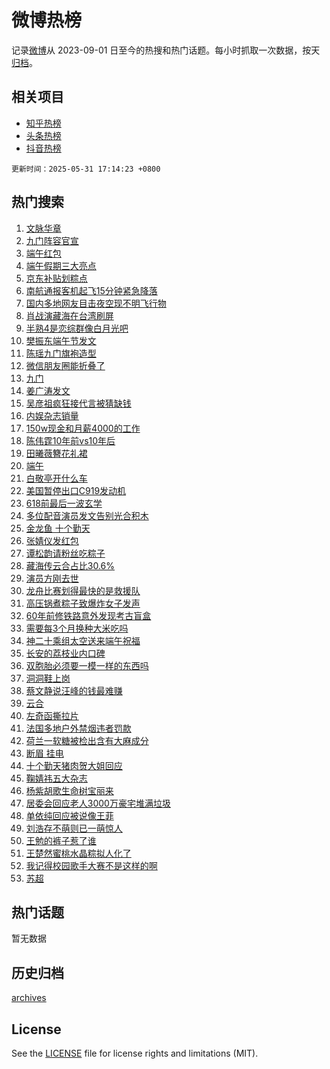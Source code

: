 # 微博热榜

记录[微博](https://www.weibo.com)从 2023-09-01 日至今的热搜和热门话题。每小时抓取一次数据，按天[归档](archives)。

## 相关项目

- [知乎热榜](https://github.com/hotarchive/zhihu)
- [头条热榜](https://github.com/hotarchive/toutiao)
- [抖音热榜](https://github.com/hotarchive/douyin)


`更新时间：2025-05-31 17:14:23 +0800`

## 热门搜索

1. [文脉华章](https://m.weibo.cn/search?containerid=100103type%3D1%26t%3D10%26q%3D%23%E6%96%87%E8%84%89%E5%8D%8E%E7%AB%A0%23&stream_entry_id=51&isnewpage=1&extparam=seat%3D1%26c_type%3D51%26q%3D%2523%25E6%2596%2587%25E8%2584%2589%25E5%258D%258E%25E7%25AB%25A0%2523%26cate%3D10103%26filter_type%3Drealtimehot%26dgr%3D0%26pos%3D0%26stream_entry_id%3D51%26display_time%3D1748682862%26pre_seqid%3D1748682862082035585572)
1. [九门阵容官宣](https://m.weibo.cn/search?containerid=100103type%3D1%26t%3D10%26q%3D%23%E4%B9%9D%E9%97%A8%E9%98%B5%E5%AE%B9%E5%AE%98%E5%AE%A3%23&stream_entry_id=31&isnewpage=1&extparam=seat%3D1%26dgr%3D0%26realpos%3D1%26band_rank%3D1%26c_type%3D31%26stream_entry_id%3D31%26lcate%3D5001%26cate%3D5001%26pos%3D0%26q%3D%2523%25E4%25B9%259D%25E9%2597%25A8%25E9%2598%25B5%25E5%25AE%25B9%25E5%25AE%2598%25E5%25AE%25A3%2523%26filter_type%3Drealtimehot%26flag%3D16%26display_time%3D1748682862%26pre_seqid%3D1748682862082035585572)
1. [端午红包](https://m.weibo.cn/search?containerid=100103type%3D1%26t%3D10%26q%3D%E7%AB%AF%E5%8D%88%E7%BA%A2%E5%8C%85&stream_entry_id=31&isnewpage=1&extparam=seat%3D1%26dgr%3D0%26realpos%3D2%26band_rank%3D2%26c_type%3D31%26stream_entry_id%3D31%26lcate%3D5001%26cate%3D5001%26pos%3D1%26q%3D%25E7%25AB%25AF%25E5%258D%2588%25E7%25BA%25A2%25E5%258C%2585%26filter_type%3Drealtimehot%26flag%3D16%26display_time%3D1748682862%26pre_seqid%3D1748682862082035585572)
1. [端午假期三大亮点](https://m.weibo.cn/search?containerid=100103type%3D1%26t%3D10%26q%3D%23%E7%AB%AF%E5%8D%88%E5%81%87%E6%9C%9F%E4%B8%89%E5%A4%A7%E4%BA%AE%E7%82%B9%23&stream_entry_id=31&isnewpage=1&extparam=seat%3D1%26dgr%3D0%26realpos%3D3%26band_rank%3D3%26c_type%3D31%26stream_entry_id%3D31%26lcate%3D5001%26cate%3D5001%26pos%3D2%26q%3D%2523%25E7%25AB%25AF%25E5%258D%2588%25E5%2581%2587%25E6%259C%259F%25E4%25B8%2589%25E5%25A4%25A7%25E4%25BA%25AE%25E7%2582%25B9%2523%26filter_type%3Drealtimehot%26flag%3D1%26display_time%3D1748682862%26pre_seqid%3D1748682862082035585572)
1. [京东补贴划粽点](https://m.weibo.cn/search?containerid=100103type%3D1%26t%3D10%26q%3D%23%E4%BA%AC%E4%B8%9C%E8%A1%A5%E8%B4%B4%E5%88%92%E7%B2%BD%E7%82%B9%23&stream_entry_id=31&isnewpage=1&extparam=seat%3D1%26dgr%3D0%26adid%3D288505%26filter_type%3Drealtimehot%26band_rank%3D4%26c_type%3D31%26topic_ad%3D1%26lcate%3D5001%26cate%3D5001%26q%3D%2523%25E4%25BA%25AC%25E4%25B8%259C%25E8%25A1%25A5%25E8%25B4%25B4%25E5%2588%2592%25E7%25B2%25BD%25E7%2582%25B9%2523%26is_ad_pos%3D1%26pos%3D3%26stream_entry_id%3D31%26display_time%3D1748682862%26pre_seqid%3D1748682862082035585572)
1. [南航通报客机起飞15分钟紧急降落](https://m.weibo.cn/search?containerid=100103type%3D1%26t%3D10%26q%3D%23%E5%8D%97%E8%88%AA%E9%80%9A%E6%8A%A5%E5%AE%A2%E6%9C%BA%E8%B5%B7%E9%A3%9E15%E5%88%86%E9%92%9F%E7%B4%A7%E6%80%A5%E9%99%8D%E8%90%BD%23&stream_entry_id=31&isnewpage=1&extparam=seat%3D1%26dgr%3D0%26realpos%3D4%26band_rank%3D4%26c_type%3D31%26stream_entry_id%3D31%26lcate%3D5001%26cate%3D5001%26pos%3D4%26q%3D%2523%25E5%258D%2597%25E8%2588%25AA%25E9%2580%259A%25E6%258A%25A5%25E5%25AE%25A2%25E6%259C%25BA%25E8%25B5%25B7%25E9%25A3%259E15%25E5%2588%2586%25E9%2592%259F%25E7%25B4%25A7%25E6%2580%25A5%25E9%2599%258D%25E8%2590%25BD%2523%26filter_type%3Drealtimehot%26flag%3D0%26display_time%3D1748682862%26pre_seqid%3D1748682862082035585572)
1. [国内多地网友目击夜空现不明飞行物](https://m.weibo.cn/search?containerid=100103type%3D1%26t%3D10%26q%3D%23%E5%9B%BD%E5%86%85%E5%A4%9A%E5%9C%B0%E7%BD%91%E5%8F%8B%E7%9B%AE%E5%87%BB%E5%A4%9C%E7%A9%BA%E7%8E%B0%E4%B8%8D%E6%98%8E%E9%A3%9E%E8%A1%8C%E7%89%A9%23&stream_entry_id=31&isnewpage=1&extparam=seat%3D1%26dgr%3D0%26realpos%3D5%26band_rank%3D5%26c_type%3D31%26stream_entry_id%3D31%26lcate%3D5001%26cate%3D5001%26pos%3D5%26q%3D%2523%25E5%259B%25BD%25E5%2586%2585%25E5%25A4%259A%25E5%259C%25B0%25E7%25BD%2591%25E5%258F%258B%25E7%259B%25AE%25E5%2587%25BB%25E5%25A4%259C%25E7%25A9%25BA%25E7%258E%25B0%25E4%25B8%258D%25E6%2598%258E%25E9%25A3%259E%25E8%25A1%258C%25E7%2589%25A9%2523%26filter_type%3Drealtimehot%26flag%3D1%26display_time%3D1748682862%26pre_seqid%3D1748682862082035585572)
1. [肖战演藏海在台湾刷屏](https://m.weibo.cn/search?containerid=100103type%3D1%26t%3D10%26q%3D%23%E8%82%96%E6%88%98%E6%BC%94%E8%97%8F%E6%B5%B7%E5%9C%A8%E5%8F%B0%E6%B9%BE%E5%88%B7%E5%B1%8F%23&stream_entry_id=31&isnewpage=1&extparam=seat%3D1%26dgr%3D0%26realpos%3D6%26band_rank%3D6%26c_type%3D31%26stream_entry_id%3D31%26lcate%3D5001%26cate%3D5001%26pos%3D6%26q%3D%2523%25E8%2582%2596%25E6%2588%2598%25E6%25BC%2594%25E8%2597%258F%25E6%25B5%25B7%25E5%259C%25A8%25E5%258F%25B0%25E6%25B9%25BE%25E5%2588%25B7%25E5%25B1%258F%2523%26filter_type%3Drealtimehot%26flag%3D1%26display_time%3D1748682862%26pre_seqid%3D1748682862082035585572)
1. [半熟4是恋综群像白月光吧](https://m.weibo.cn/search?containerid=100103type%3D1%26t%3D10%26q%3D%23%E5%8D%8A%E7%86%9F4%E6%98%AF%E6%81%8B%E7%BB%BC%E7%BE%A4%E5%83%8F%E7%99%BD%E6%9C%88%E5%85%89%E5%90%A7%23&stream_entry_id=31&isnewpage=1&extparam=seat%3D1%26dgr%3D0%26adid%3D288298%26filter_type%3Drealtimehot%26band_rank%3D7%26c_type%3D31%26lcate%3D5001%26cate%3D5001%26q%3D%2523%25E5%258D%258A%25E7%2586%259F4%25E6%2598%25AF%25E6%2581%258B%25E7%25BB%25BC%25E7%25BE%25A4%25E5%2583%258F%25E7%2599%25BD%25E6%259C%2588%25E5%2585%2589%25E5%2590%25A7%2523%26is_ad_pos%3D1%26pos%3D7%26stream_entry_id%3D31%26display_time%3D1748682862%26pre_seqid%3D1748682862082035585572)
1. [樊振东端午节发文](https://m.weibo.cn/search?containerid=100103type%3D1%26t%3D10%26q%3D%23%E6%A8%8A%E6%8C%AF%E4%B8%9C%E7%AB%AF%E5%8D%88%E8%8A%82%E5%8F%91%E6%96%87%23&stream_entry_id=31&isnewpage=1&extparam=seat%3D1%26dgr%3D0%26realpos%3D7%26band_rank%3D7%26c_type%3D31%26stream_entry_id%3D31%26lcate%3D5001%26cate%3D5001%26pos%3D8%26q%3D%2523%25E6%25A8%258A%25E6%258C%25AF%25E4%25B8%259C%25E7%25AB%25AF%25E5%258D%2588%25E8%258A%2582%25E5%258F%2591%25E6%2596%2587%2523%26filter_type%3Drealtimehot%26flag%3D0%26display_time%3D1748682862%26pre_seqid%3D1748682862082035585572)
1. [陈瑶九门旗袍造型](https://m.weibo.cn/search?containerid=100103type%3D1%26t%3D10%26q%3D%E9%99%88%E7%91%B6%E4%B9%9D%E9%97%A8%E6%97%97%E8%A2%8D%E9%80%A0%E5%9E%8B&stream_entry_id=31&isnewpage=1&extparam=seat%3D1%26dgr%3D0%26realpos%3D8%26band_rank%3D8%26c_type%3D31%26stream_entry_id%3D31%26lcate%3D5001%26cate%3D5001%26pos%3D9%26q%3D%25E9%2599%2588%25E7%2591%25B6%25E4%25B9%259D%25E9%2597%25A8%25E6%2597%2597%25E8%25A2%258D%25E9%2580%25A0%25E5%259E%258B%26filter_type%3Drealtimehot%26flag%3D1%26display_time%3D1748682862%26pre_seqid%3D1748682862082035585572)
1. [微信朋友圈能折叠了](https://m.weibo.cn/search?containerid=100103type%3D1%26t%3D10%26q%3D%23%E5%BE%AE%E4%BF%A1%E6%9C%8B%E5%8F%8B%E5%9C%88%E8%83%BD%E6%8A%98%E5%8F%A0%E4%BA%86%23&stream_entry_id=31&isnewpage=1&extparam=seat%3D1%26dgr%3D0%26realpos%3D9%26band_rank%3D9%26c_type%3D31%26stream_entry_id%3D31%26lcate%3D5001%26cate%3D5001%26pos%3D10%26q%3D%2523%25E5%25BE%25AE%25E4%25BF%25A1%25E6%259C%258B%25E5%258F%258B%25E5%259C%2588%25E8%2583%25BD%25E6%258A%2598%25E5%258F%25A0%25E4%25BA%2586%2523%26filter_type%3Drealtimehot%26flag%3D2%26display_time%3D1748682862%26pre_seqid%3D1748682862082035585572)
1. [九门](https://m.weibo.cn/search?containerid=100103type%3D1%26t%3D10%26q%3D%E4%B9%9D%E9%97%A8&stream_entry_id=31&isnewpage=1&extparam=seat%3D1%26dgr%3D0%26realpos%3D10%26band_rank%3D10%26c_type%3D31%26stream_entry_id%3D31%26lcate%3D5001%26cate%3D5001%26pos%3D11%26q%3D%25E4%25B9%259D%25E9%2597%25A8%26filter_type%3Drealtimehot%26flag%3D1%26display_time%3D1748682862%26pre_seqid%3D1748682862082035585572)
1. [姜广涛发文](https://m.weibo.cn/search?containerid=100103type%3D1%26t%3D10%26q%3D%E5%A7%9C%E5%B9%BF%E6%B6%9B%E5%8F%91%E6%96%87&stream_entry_id=31&isnewpage=1&extparam=seat%3D1%26dgr%3D0%26realpos%3D11%26band_rank%3D11%26c_type%3D31%26stream_entry_id%3D31%26lcate%3D5001%26cate%3D5001%26pos%3D12%26q%3D%25E5%25A7%259C%25E5%25B9%25BF%25E6%25B6%259B%25E5%258F%2591%25E6%2596%2587%26filter_type%3Drealtimehot%26flag%3D2%26display_time%3D1748682862%26pre_seqid%3D1748682862082035585572)
1. [吴彦祖疯狂接代言被猜缺钱](https://m.weibo.cn/search?containerid=100103type%3D1%26t%3D10%26q%3D%23%E5%90%B4%E5%BD%A6%E7%A5%96%E7%96%AF%E7%8B%82%E6%8E%A5%E4%BB%A3%E8%A8%80%E8%A2%AB%E7%8C%9C%E7%BC%BA%E9%92%B1%23&stream_entry_id=31&isnewpage=1&extparam=seat%3D1%26dgr%3D0%26realpos%3D12%26band_rank%3D12%26c_type%3D31%26stream_entry_id%3D31%26lcate%3D5001%26cate%3D5001%26pos%3D13%26q%3D%2523%25E5%2590%25B4%25E5%25BD%25A6%25E7%25A5%2596%25E7%2596%25AF%25E7%258B%2582%25E6%258E%25A5%25E4%25BB%25A3%25E8%25A8%2580%25E8%25A2%25AB%25E7%258C%259C%25E7%25BC%25BA%25E9%2592%25B1%2523%26filter_type%3Drealtimehot%26flag%3D2%26display_time%3D1748682862%26pre_seqid%3D1748682862082035585572)
1. [内娱杂志销量](https://m.weibo.cn/search?containerid=100103type%3D1%26t%3D10%26q%3D%E5%86%85%E5%A8%B1%E6%9D%82%E5%BF%97%E9%94%80%E9%87%8F&stream_entry_id=31&isnewpage=1&extparam=seat%3D1%26dgr%3D0%26realpos%3D13%26band_rank%3D13%26c_type%3D31%26stream_entry_id%3D31%26lcate%3D5001%26cate%3D5001%26pos%3D14%26q%3D%25E5%2586%2585%25E5%25A8%25B1%25E6%259D%2582%25E5%25BF%2597%25E9%2594%2580%25E9%2587%258F%26filter_type%3Drealtimehot%26flag%3D1%26display_time%3D1748682862%26pre_seqid%3D1748682862082035585572)
1. [150w现金和月薪4000的工作](https://m.weibo.cn/search?containerid=100103type%3D1%26t%3D10%26q%3D%23150w%E7%8E%B0%E9%87%91%E5%92%8C%E6%9C%88%E8%96%AA4000%E7%9A%84%E5%B7%A5%E4%BD%9C%23&stream_entry_id=31&isnewpage=1&extparam=seat%3D1%26dgr%3D0%26realpos%3D14%26band_rank%3D14%26c_type%3D31%26stream_entry_id%3D31%26lcate%3D5001%26cate%3D5001%26pos%3D15%26q%3D%2523150w%25E7%258E%25B0%25E9%2587%2591%25E5%2592%258C%25E6%259C%2588%25E8%2596%25AA4000%25E7%259A%2584%25E5%25B7%25A5%25E4%25BD%259C%2523%26filter_type%3Drealtimehot%26flag%3D0%26display_time%3D1748682862%26pre_seqid%3D1748682862082035585572)
1. [陈伟霆10年前vs10年后](https://m.weibo.cn/search?containerid=100103type%3D1%26t%3D10%26q%3D%E9%99%88%E4%BC%9F%E9%9C%8610%E5%B9%B4%E5%89%8Dvs10%E5%B9%B4%E5%90%8E&stream_entry_id=31&isnewpage=1&extparam=seat%3D1%26dgr%3D0%26realpos%3D15%26band_rank%3D15%26c_type%3D31%26stream_entry_id%3D31%26lcate%3D5001%26cate%3D5001%26pos%3D16%26q%3D%25E9%2599%2588%25E4%25BC%259F%25E9%259C%258610%25E5%25B9%25B4%25E5%2589%258Dvs10%25E5%25B9%25B4%25E5%2590%258E%26filter_type%3Drealtimehot%26flag%3D1%26display_time%3D1748682862%26pre_seqid%3D1748682862082035585572)
1. [田曦薇簪花礼裙](https://m.weibo.cn/search?containerid=100103type%3D1%26t%3D10%26q%3D%23%E7%94%B0%E6%9B%A6%E8%96%87%E7%B0%AA%E8%8A%B1%E7%A4%BC%E8%A3%99%23&stream_entry_id=31&isnewpage=1&extparam=seat%3D1%26dgr%3D0%26realpos%3D16%26band_rank%3D16%26c_type%3D31%26stream_entry_id%3D31%26lcate%3D5001%26cate%3D5001%26pos%3D17%26q%3D%2523%25E7%2594%25B0%25E6%259B%25A6%25E8%2596%2587%25E7%25B0%25AA%25E8%258A%25B1%25E7%25A4%25BC%25E8%25A3%2599%2523%26filter_type%3Drealtimehot%26flag%3D0%26display_time%3D1748682862%26pre_seqid%3D1748682862082035585572)
1. [端午](https://m.weibo.cn/search?containerid=100103type%3D1%26t%3D10%26q%3D%E7%AB%AF%E5%8D%88&stream_entry_id=31&isnewpage=1&extparam=seat%3D1%26dgr%3D0%26realpos%3D17%26band_rank%3D17%26c_type%3D31%26stream_entry_id%3D31%26lcate%3D5001%26cate%3D5001%26pos%3D18%26q%3D%25E7%25AB%25AF%25E5%258D%2588%26filter_type%3Drealtimehot%26flag%3D0%26display_time%3D1748682862%26pre_seqid%3D1748682862082035585572)
1. [白敬亭开什么车](https://m.weibo.cn/search?containerid=100103type%3D1%26t%3D10%26q%3D%23%E7%99%BD%E6%95%AC%E4%BA%AD%E5%BC%80%E4%BB%80%E4%B9%88%E8%BD%A6%23&stream_entry_id=31&isnewpage=1&extparam=seat%3D1%26dgr%3D0%26realpos%3D18%26band_rank%3D18%26c_type%3D31%26stream_entry_id%3D31%26lcate%3D5001%26cate%3D5001%26pos%3D19%26q%3D%2523%25E7%2599%25BD%25E6%2595%25AC%25E4%25BA%25AD%25E5%25BC%2580%25E4%25BB%2580%25E4%25B9%2588%25E8%25BD%25A6%2523%26filter_type%3Drealtimehot%26flag%3D1%26display_time%3D1748682862%26pre_seqid%3D1748682862082035585572)
1. [美国暂停出口C919发动机](https://m.weibo.cn/search?containerid=100103type%3D1%26t%3D10%26q%3D%23%E7%BE%8E%E5%9B%BD%E6%9A%82%E5%81%9C%E5%87%BA%E5%8F%A3C919%E5%8F%91%E5%8A%A8%E6%9C%BA%23&stream_entry_id=31&isnewpage=1&extparam=seat%3D1%26dgr%3D0%26realpos%3D19%26band_rank%3D19%26c_type%3D31%26stream_entry_id%3D31%26lcate%3D5001%26cate%3D5001%26pos%3D20%26q%3D%2523%25E7%25BE%258E%25E5%259B%25BD%25E6%259A%2582%25E5%2581%259C%25E5%2587%25BA%25E5%258F%25A3C919%25E5%258F%2591%25E5%258A%25A8%25E6%259C%25BA%2523%26filter_type%3Drealtimehot%26flag%3D0%26display_time%3D1748682862%26pre_seqid%3D1748682862082035585572)
1. [618前最后一波玄学](https://m.weibo.cn/search?containerid=100103type%3D1%26t%3D10%26q%3D%23618%E5%89%8D%E6%9C%80%E5%90%8E%E4%B8%80%E6%B3%A2%E7%8E%84%E5%AD%A6%23&stream_entry_id=31&isnewpage=1&extparam=seat%3D1%26dgr%3D0%26realpos%3D20%26band_rank%3D20%26c_type%3D31%26stream_entry_id%3D31%26lcate%3D5001%26cate%3D5001%26pos%3D21%26q%3D%2523618%25E5%2589%258D%25E6%259C%2580%25E5%2590%258E%25E4%25B8%2580%25E6%25B3%25A2%25E7%258E%2584%25E5%25AD%25A6%2523%26filter_type%3Drealtimehot%26flag%3D1%26display_time%3D1748682862%26pre_seqid%3D1748682862082035585572)
1. [多位配音演员发文告别光合积木](https://m.weibo.cn/search?containerid=100103type%3D1%26t%3D10%26q%3D%23%E5%A4%9A%E4%BD%8D%E9%85%8D%E9%9F%B3%E6%BC%94%E5%91%98%E5%8F%91%E6%96%87%E5%91%8A%E5%88%AB%E5%85%89%E5%90%88%E7%A7%AF%E6%9C%A8%23&stream_entry_id=31&isnewpage=1&extparam=seat%3D1%26dgr%3D0%26realpos%3D21%26band_rank%3D21%26c_type%3D31%26stream_entry_id%3D31%26lcate%3D5001%26cate%3D5001%26pos%3D22%26q%3D%2523%25E5%25A4%259A%25E4%25BD%258D%25E9%2585%258D%25E9%259F%25B3%25E6%25BC%2594%25E5%2591%2598%25E5%258F%2591%25E6%2596%2587%25E5%2591%258A%25E5%2588%25AB%25E5%2585%2589%25E5%2590%2588%25E7%25A7%25AF%25E6%259C%25A8%2523%26filter_type%3Drealtimehot%26flag%3D1%26display_time%3D1748682862%26pre_seqid%3D1748682862082035585572)
1. [金龙鱼 十个勤天](https://m.weibo.cn/search?containerid=100103type%3D1%26t%3D10%26q%3D%E9%87%91%E9%BE%99%E9%B1%BC+%E5%8D%81%E4%B8%AA%E5%8B%A4%E5%A4%A9&stream_entry_id=31&isnewpage=1&extparam=seat%3D1%26dgr%3D0%26realpos%3D22%26band_rank%3D22%26c_type%3D31%26stream_entry_id%3D31%26lcate%3D5001%26cate%3D5001%26pos%3D23%26q%3D%25E9%2587%2591%25E9%25BE%2599%25E9%25B1%25BC%2520%25E5%258D%2581%25E4%25B8%25AA%25E5%258B%25A4%25E5%25A4%25A9%26filter_type%3Drealtimehot%26flag%3D1%26display_time%3D1748682862%26pre_seqid%3D1748682862082035585572)
1. [张婧仪发红包](https://m.weibo.cn/search?containerid=100103type%3D1%26t%3D10%26q%3D%23%E5%BC%A0%E5%A9%A7%E4%BB%AA%E5%8F%91%E7%BA%A2%E5%8C%85%23&stream_entry_id=31&isnewpage=1&extparam=seat%3D1%26dgr%3D0%26realpos%3D23%26band_rank%3D23%26c_type%3D31%26stream_entry_id%3D31%26lcate%3D5001%26cate%3D5001%26pos%3D24%26q%3D%2523%25E5%25BC%25A0%25E5%25A9%25A7%25E4%25BB%25AA%25E5%258F%2591%25E7%25BA%25A2%25E5%258C%2585%2523%26filter_type%3Drealtimehot%26flag%3D1%26display_time%3D1748682862%26pre_seqid%3D1748682862082035585572)
1. [谭松韵请粉丝吃粽子](https://m.weibo.cn/search?containerid=100103type%3D1%26t%3D10%26q%3D%E8%B0%AD%E6%9D%BE%E9%9F%B5%E8%AF%B7%E7%B2%89%E4%B8%9D%E5%90%83%E7%B2%BD%E5%AD%90&stream_entry_id=31&isnewpage=1&extparam=seat%3D1%26dgr%3D0%26realpos%3D24%26band_rank%3D24%26c_type%3D31%26stream_entry_id%3D31%26lcate%3D5001%26cate%3D5001%26pos%3D25%26q%3D%25E8%25B0%25AD%25E6%259D%25BE%25E9%259F%25B5%25E8%25AF%25B7%25E7%25B2%2589%25E4%25B8%259D%25E5%2590%2583%25E7%25B2%25BD%25E5%25AD%2590%26filter_type%3Drealtimehot%26flag%3D1%26display_time%3D1748682862%26pre_seqid%3D1748682862082035585572)
1. [藏海传云合占比30.6%](https://m.weibo.cn/search?containerid=100103type%3D1%26t%3D10%26q%3D%23%E8%97%8F%E6%B5%B7%E4%BC%A0%E4%BA%91%E5%90%88%E5%8D%A0%E6%AF%9430.6%25%23&stream_entry_id=31&isnewpage=1&extparam=seat%3D1%26dgr%3D0%26realpos%3D25%26band_rank%3D25%26c_type%3D31%26stream_entry_id%3D31%26lcate%3D5001%26cate%3D5001%26pos%3D26%26q%3D%2523%25E8%2597%258F%25E6%25B5%25B7%25E4%25BC%25A0%25E4%25BA%2591%25E5%2590%2588%25E5%258D%25A0%25E6%25AF%259430.6%2525%2523%26filter_type%3Drealtimehot%26flag%3D1%26display_time%3D1748682862%26pre_seqid%3D1748682862082035585572)
1. [演员方刚去世](https://m.weibo.cn/search?containerid=100103type%3D1%26t%3D10%26q%3D%23%E6%BC%94%E5%91%98%E6%96%B9%E5%88%9A%E5%8E%BB%E4%B8%96%23&stream_entry_id=31&isnewpage=1&extparam=seat%3D1%26dgr%3D0%26realpos%3D26%26band_rank%3D26%26c_type%3D31%26stream_entry_id%3D31%26lcate%3D5001%26cate%3D5001%26pos%3D27%26q%3D%2523%25E6%25BC%2594%25E5%2591%2598%25E6%2596%25B9%25E5%2588%259A%25E5%258E%25BB%25E4%25B8%2596%2523%26filter_type%3Drealtimehot%26flag%3D0%26display_time%3D1748682862%26pre_seqid%3D1748682862082035585572)
1. [龙舟比赛划得最快的是救援队](https://m.weibo.cn/search?containerid=100103type%3D1%26t%3D10%26q%3D%23%E9%BE%99%E8%88%9F%E6%AF%94%E8%B5%9B%E5%88%92%E5%BE%97%E6%9C%80%E5%BF%AB%E7%9A%84%E6%98%AF%E6%95%91%E6%8F%B4%E9%98%9F%23&stream_entry_id=31&isnewpage=1&extparam=seat%3D1%26dgr%3D0%26realpos%3D27%26band_rank%3D27%26c_type%3D31%26stream_entry_id%3D31%26lcate%3D5001%26cate%3D5001%26pos%3D28%26q%3D%2523%25E9%25BE%2599%25E8%2588%259F%25E6%25AF%2594%25E8%25B5%259B%25E5%2588%2592%25E5%25BE%2597%25E6%259C%2580%25E5%25BF%25AB%25E7%259A%2584%25E6%2598%25AF%25E6%2595%2591%25E6%258F%25B4%25E9%2598%259F%2523%26filter_type%3Drealtimehot%26flag%3D1%26display_time%3D1748682862%26pre_seqid%3D1748682862082035585572)
1. [高压锅煮粽子致爆炸女子发声](https://m.weibo.cn/search?containerid=100103type%3D1%26t%3D10%26q%3D%23%E9%AB%98%E5%8E%8B%E9%94%85%E7%85%AE%E7%B2%BD%E5%AD%90%E8%87%B4%E7%88%86%E7%82%B8%E5%A5%B3%E5%AD%90%E5%8F%91%E5%A3%B0%23&stream_entry_id=31&isnewpage=1&extparam=seat%3D1%26dgr%3D0%26realpos%3D28%26band_rank%3D28%26c_type%3D31%26stream_entry_id%3D31%26lcate%3D5001%26cate%3D5001%26pos%3D29%26q%3D%2523%25E9%25AB%2598%25E5%258E%258B%25E9%2594%2585%25E7%2585%25AE%25E7%25B2%25BD%25E5%25AD%2590%25E8%2587%25B4%25E7%2588%2586%25E7%2582%25B8%25E5%25A5%25B3%25E5%25AD%2590%25E5%258F%2591%25E5%25A3%25B0%2523%26filter_type%3Drealtimehot%26flag%3D0%26display_time%3D1748682862%26pre_seqid%3D1748682862082035585572)
1. [60年前修铁路意外发现考古盲盒](https://m.weibo.cn/search?containerid=100103type%3D1%26t%3D10%26q%3D%2360%E5%B9%B4%E5%89%8D%E4%BF%AE%E9%93%81%E8%B7%AF%E6%84%8F%E5%A4%96%E5%8F%91%E7%8E%B0%E8%80%83%E5%8F%A4%E7%9B%B2%E7%9B%92%23&stream_entry_id=31&isnewpage=1&extparam=seat%3D1%26dgr%3D0%26realpos%3D29%26band_rank%3D29%26c_type%3D31%26stream_entry_id%3D31%26lcate%3D5001%26cate%3D5001%26pos%3D30%26q%3D%252360%25E5%25B9%25B4%25E5%2589%258D%25E4%25BF%25AE%25E9%2593%2581%25E8%25B7%25AF%25E6%2584%258F%25E5%25A4%2596%25E5%258F%2591%25E7%258E%25B0%25E8%2580%2583%25E5%258F%25A4%25E7%259B%25B2%25E7%259B%2592%2523%26filter_type%3Drealtimehot%26flag%3D1%26display_time%3D1748682862%26pre_seqid%3D1748682862082035585572)
1. [需要每3个月换种大米吃吗](https://m.weibo.cn/search?containerid=100103type%3D1%26t%3D10%26q%3D%E9%9C%80%E8%A6%81%E6%AF%8F3%E4%B8%AA%E6%9C%88%E6%8D%A2%E7%A7%8D%E5%A4%A7%E7%B1%B3%E5%90%83%E5%90%97&stream_entry_id=31&isnewpage=1&extparam=seat%3D1%26dgr%3D0%26is_ai_ask%3D1%26filter_type%3Drealtimehot%26band_rank%3D30%26c_type%3D31%26stream_entry_id%3D31%26lcate%3D5001%26cate%3D5001%26pos%3D31%26q%3D%25E9%259C%2580%25E8%25A6%2581%25E6%25AF%258F3%25E4%25B8%25AA%25E6%259C%2588%25E6%258D%25A2%25E7%25A7%258D%25E5%25A4%25A7%25E7%25B1%25B3%25E5%2590%2583%25E5%2590%2597%26realpos%3D30%26flag%3D1%26display_time%3D1748682862%26pre_seqid%3D1748682862082035585572)
1. [神二十乘组太空送来端午祝福](https://m.weibo.cn/search?containerid=100103type%3D1%26t%3D10%26q%3D%23%E7%A5%9E%E4%BA%8C%E5%8D%81%E4%B9%98%E7%BB%84%E5%A4%AA%E7%A9%BA%E9%80%81%E6%9D%A5%E7%AB%AF%E5%8D%88%E7%A5%9D%E7%A6%8F%23&stream_entry_id=31&isnewpage=1&extparam=seat%3D1%26dgr%3D0%26realpos%3D31%26band_rank%3D31%26c_type%3D31%26stream_entry_id%3D31%26lcate%3D5001%26cate%3D5001%26pos%3D32%26q%3D%2523%25E7%25A5%259E%25E4%25BA%258C%25E5%258D%2581%25E4%25B9%2598%25E7%25BB%2584%25E5%25A4%25AA%25E7%25A9%25BA%25E9%2580%2581%25E6%259D%25A5%25E7%25AB%25AF%25E5%258D%2588%25E7%25A5%259D%25E7%25A6%258F%2523%26filter_type%3Drealtimehot%26flag%3D0%26display_time%3D1748682862%26pre_seqid%3D1748682862082035585572)
1. [长安的荔枝业内口碑](https://m.weibo.cn/search?containerid=100103type%3D1%26t%3D10%26q%3D%E9%95%BF%E5%AE%89%E7%9A%84%E8%8D%94%E6%9E%9D%E4%B8%9A%E5%86%85%E5%8F%A3%E7%A2%91&stream_entry_id=31&isnewpage=1&extparam=seat%3D1%26dgr%3D0%26realpos%3D32%26band_rank%3D32%26c_type%3D31%26stream_entry_id%3D31%26lcate%3D5001%26cate%3D5001%26pos%3D33%26q%3D%25E9%2595%25BF%25E5%25AE%2589%25E7%259A%2584%25E8%258D%2594%25E6%259E%259D%25E4%25B8%259A%25E5%2586%2585%25E5%258F%25A3%25E7%25A2%2591%26filter_type%3Drealtimehot%26flag%3D1%26display_time%3D1748682862%26pre_seqid%3D1748682862082035585572)
1. [双胞胎必须要一模一样的东西吗](https://m.weibo.cn/search?containerid=100103type%3D1%26t%3D10%26q%3D%E5%8F%8C%E8%83%9E%E8%83%8E%E5%BF%85%E9%A1%BB%E8%A6%81%E4%B8%80%E6%A8%A1%E4%B8%80%E6%A0%B7%E7%9A%84%E4%B8%9C%E8%A5%BF%E5%90%97&stream_entry_id=31&isnewpage=1&extparam=seat%3D1%26dgr%3D0%26realpos%3D33%26band_rank%3D33%26c_type%3D31%26stream_entry_id%3D31%26lcate%3D5001%26cate%3D5001%26pos%3D34%26q%3D%25E5%258F%258C%25E8%2583%259E%25E8%2583%258E%25E5%25BF%2585%25E9%25A1%25BB%25E8%25A6%2581%25E4%25B8%2580%25E6%25A8%25A1%25E4%25B8%2580%25E6%25A0%25B7%25E7%259A%2584%25E4%25B8%259C%25E8%25A5%25BF%25E5%2590%2597%26filter_type%3Drealtimehot%26flag%3D0%26display_time%3D1748682862%26pre_seqid%3D1748682862082035585572)
1. [洞洞鞋上岗](https://m.weibo.cn/search?containerid=100103type%3D1%26t%3D10%26q%3D%E6%B4%9E%E6%B4%9E%E9%9E%8B%E4%B8%8A%E5%B2%97&stream_entry_id=31&isnewpage=1&extparam=seat%3D1%26dgr%3D0%26realpos%3D34%26band_rank%3D34%26c_type%3D31%26stream_entry_id%3D31%26lcate%3D5001%26cate%3D5001%26pos%3D35%26q%3D%25E6%25B4%259E%25E6%25B4%259E%25E9%259E%258B%25E4%25B8%258A%25E5%25B2%2597%26filter_type%3Drealtimehot%26flag%3D0%26display_time%3D1748682862%26pre_seqid%3D1748682862082035585572)
1. [蔡文静说汪峰的钱最难赚](https://m.weibo.cn/search?containerid=100103type%3D1%26t%3D10%26q%3D%E8%94%A1%E6%96%87%E9%9D%99%E8%AF%B4%E6%B1%AA%E5%B3%B0%E7%9A%84%E9%92%B1%E6%9C%80%E9%9A%BE%E8%B5%9A&stream_entry_id=31&isnewpage=1&extparam=seat%3D1%26dgr%3D0%26realpos%3D35%26band_rank%3D35%26c_type%3D31%26stream_entry_id%3D31%26lcate%3D5001%26cate%3D5001%26pos%3D36%26q%3D%25E8%2594%25A1%25E6%2596%2587%25E9%259D%2599%25E8%25AF%25B4%25E6%25B1%25AA%25E5%25B3%25B0%25E7%259A%2584%25E9%2592%25B1%25E6%259C%2580%25E9%259A%25BE%25E8%25B5%259A%26filter_type%3Drealtimehot%26flag%3D1%26display_time%3D1748682862%26pre_seqid%3D1748682862082035585572)
1. [云合](https://m.weibo.cn/search?containerid=100103type%3D1%26t%3D10%26q%3D%E4%BA%91%E5%90%88&stream_entry_id=31&isnewpage=1&extparam=seat%3D1%26dgr%3D0%26realpos%3D36%26band_rank%3D36%26c_type%3D31%26stream_entry_id%3D31%26lcate%3D5001%26cate%3D5001%26pos%3D37%26q%3D%25E4%25BA%2591%25E5%2590%2588%26filter_type%3Drealtimehot%26flag%3D1%26display_time%3D1748682862%26pre_seqid%3D1748682862082035585572)
1. [左奇函撕拉片](https://m.weibo.cn/search?containerid=100103type%3D1%26t%3D10%26q%3D%E5%B7%A6%E5%A5%87%E5%87%BD%E6%92%95%E6%8B%89%E7%89%87&stream_entry_id=31&isnewpage=1&extparam=seat%3D1%26dgr%3D0%26realpos%3D37%26band_rank%3D37%26c_type%3D31%26stream_entry_id%3D31%26lcate%3D5001%26cate%3D5001%26pos%3D38%26q%3D%25E5%25B7%25A6%25E5%25A5%2587%25E5%2587%25BD%25E6%2592%2595%25E6%258B%2589%25E7%2589%2587%26filter_type%3Drealtimehot%26flag%3D1%26display_time%3D1748682862%26pre_seqid%3D1748682862082035585572)
1. [法国多地户外禁烟违者罚款](https://m.weibo.cn/search?containerid=100103type%3D1%26t%3D10%26q%3D%23%E6%B3%95%E5%9B%BD%E5%A4%9A%E5%9C%B0%E6%88%B7%E5%A4%96%E7%A6%81%E7%83%9F%E8%BF%9D%E8%80%85%E7%BD%9A%E6%AC%BE%23&stream_entry_id=31&isnewpage=1&extparam=seat%3D1%26dgr%3D0%26realpos%3D38%26band_rank%3D38%26c_type%3D31%26stream_entry_id%3D31%26lcate%3D5001%26cate%3D5001%26pos%3D39%26q%3D%2523%25E6%25B3%2595%25E5%259B%25BD%25E5%25A4%259A%25E5%259C%25B0%25E6%2588%25B7%25E5%25A4%2596%25E7%25A6%2581%25E7%2583%259F%25E8%25BF%259D%25E8%2580%2585%25E7%25BD%259A%25E6%25AC%25BE%2523%26filter_type%3Drealtimehot%26flag%3D1%26display_time%3D1748682862%26pre_seqid%3D1748682862082035585572)
1. [荷兰一软糖被检出含有大麻成分](https://m.weibo.cn/search?containerid=100103type%3D1%26t%3D10%26q%3D%23%E8%8D%B7%E5%85%B0%E4%B8%80%E8%BD%AF%E7%B3%96%E8%A2%AB%E6%A3%80%E5%87%BA%E5%90%AB%E6%9C%89%E5%A4%A7%E9%BA%BB%E6%88%90%E5%88%86%23&stream_entry_id=31&isnewpage=1&extparam=seat%3D1%26dgr%3D0%26realpos%3D39%26band_rank%3D39%26c_type%3D31%26stream_entry_id%3D31%26lcate%3D5001%26cate%3D5001%26pos%3D40%26q%3D%2523%25E8%258D%25B7%25E5%2585%25B0%25E4%25B8%2580%25E8%25BD%25AF%25E7%25B3%2596%25E8%25A2%25AB%25E6%25A3%2580%25E5%2587%25BA%25E5%2590%25AB%25E6%259C%2589%25E5%25A4%25A7%25E9%25BA%25BB%25E6%2588%2590%25E5%2588%2586%2523%26filter_type%3Drealtimehot%26flag%3D1%26display_time%3D1748682862%26pre_seqid%3D1748682862082035585572)
1. [断眉 挂电](https://m.weibo.cn/search?containerid=100103type%3D1%26t%3D10%26q%3D%E6%96%AD%E7%9C%89+%E6%8C%82%E7%94%B5&stream_entry_id=31&isnewpage=1&extparam=seat%3D1%26dgr%3D0%26realpos%3D40%26band_rank%3D40%26c_type%3D31%26stream_entry_id%3D31%26lcate%3D5001%26cate%3D5001%26pos%3D41%26q%3D%25E6%2596%25AD%25E7%259C%2589%2520%25E6%258C%2582%25E7%2594%25B5%26filter_type%3Drealtimehot%26flag%3D0%26display_time%3D1748682862%26pre_seqid%3D1748682862082035585572)
1. [十个勤天猪肉贺大姐回应](https://m.weibo.cn/search?containerid=100103type%3D1%26t%3D10%26q%3D%23%E5%8D%81%E4%B8%AA%E5%8B%A4%E5%A4%A9%E7%8C%AA%E8%82%89%E8%B4%BA%E5%A4%A7%E5%A7%90%E5%9B%9E%E5%BA%94%23&stream_entry_id=31&isnewpage=1&extparam=seat%3D1%26dgr%3D0%26realpos%3D41%26band_rank%3D41%26c_type%3D31%26stream_entry_id%3D31%26lcate%3D5001%26cate%3D5001%26pos%3D42%26q%3D%2523%25E5%258D%2581%25E4%25B8%25AA%25E5%258B%25A4%25E5%25A4%25A9%25E7%258C%25AA%25E8%2582%2589%25E8%25B4%25BA%25E5%25A4%25A7%25E5%25A7%2590%25E5%259B%259E%25E5%25BA%2594%2523%26filter_type%3Drealtimehot%26flag%3D1%26display_time%3D1748682862%26pre_seqid%3D1748682862082035585572)
1. [鞠婧祎五大杂志](https://m.weibo.cn/search?containerid=100103type%3D1%26t%3D10%26q%3D%E9%9E%A0%E5%A9%A7%E7%A5%8E%E4%BA%94%E5%A4%A7%E6%9D%82%E5%BF%97&stream_entry_id=31&isnewpage=1&extparam=seat%3D1%26dgr%3D0%26realpos%3D42%26band_rank%3D42%26c_type%3D31%26stream_entry_id%3D31%26lcate%3D5001%26cate%3D5001%26pos%3D43%26q%3D%25E9%259E%25A0%25E5%25A9%25A7%25E7%25A5%258E%25E4%25BA%2594%25E5%25A4%25A7%25E6%259D%2582%25E5%25BF%2597%26filter_type%3Drealtimehot%26flag%3D0%26display_time%3D1748682862%26pre_seqid%3D1748682862082035585572)
1. [杨紫胡歌生命树宝丽来](https://m.weibo.cn/search?containerid=100103type%3D1%26t%3D10%26q%3D%23%E6%9D%A8%E7%B4%AB%E8%83%A1%E6%AD%8C%E7%94%9F%E5%91%BD%E6%A0%91%E5%AE%9D%E4%B8%BD%E6%9D%A5%23&stream_entry_id=31&isnewpage=1&extparam=seat%3D1%26dgr%3D0%26realpos%3D43%26band_rank%3D43%26c_type%3D31%26stream_entry_id%3D31%26lcate%3D5001%26cate%3D5001%26pos%3D44%26q%3D%2523%25E6%259D%25A8%25E7%25B4%25AB%25E8%2583%25A1%25E6%25AD%258C%25E7%2594%259F%25E5%2591%25BD%25E6%25A0%2591%25E5%25AE%259D%25E4%25B8%25BD%25E6%259D%25A5%2523%26filter_type%3Drealtimehot%26flag%3D0%26display_time%3D1748682862%26pre_seqid%3D1748682862082035585572)
1. [居委会回应老人3000万豪宅堆满垃圾](https://m.weibo.cn/search?containerid=100103type%3D1%26t%3D10%26q%3D%23%E5%B1%85%E5%A7%94%E4%BC%9A%E5%9B%9E%E5%BA%94%E8%80%81%E4%BA%BA3000%E4%B8%87%E8%B1%AA%E5%AE%85%E5%A0%86%E6%BB%A1%E5%9E%83%E5%9C%BE%23&stream_entry_id=31&isnewpage=1&extparam=seat%3D1%26dgr%3D0%26realpos%3D44%26band_rank%3D44%26c_type%3D31%26stream_entry_id%3D31%26lcate%3D5001%26cate%3D5001%26pos%3D45%26q%3D%2523%25E5%25B1%2585%25E5%25A7%2594%25E4%25BC%259A%25E5%259B%259E%25E5%25BA%2594%25E8%2580%2581%25E4%25BA%25BA3000%25E4%25B8%2587%25E8%25B1%25AA%25E5%25AE%2585%25E5%25A0%2586%25E6%25BB%25A1%25E5%259E%2583%25E5%259C%25BE%2523%26filter_type%3Drealtimehot%26flag%3D1%26display_time%3D1748682862%26pre_seqid%3D1748682862082035585572)
1. [单依纯回应被说像王菲](https://m.weibo.cn/search?containerid=100103type%3D1%26t%3D10%26q%3D%23%E5%8D%95%E4%BE%9D%E7%BA%AF%E5%9B%9E%E5%BA%94%E8%A2%AB%E8%AF%B4%E5%83%8F%E7%8E%8B%E8%8F%B2%23&stream_entry_id=31&isnewpage=1&extparam=seat%3D1%26dgr%3D0%26realpos%3D45%26band_rank%3D45%26c_type%3D31%26stream_entry_id%3D31%26lcate%3D5001%26cate%3D5001%26pos%3D46%26q%3D%2523%25E5%258D%2595%25E4%25BE%259D%25E7%25BA%25AF%25E5%259B%259E%25E5%25BA%2594%25E8%25A2%25AB%25E8%25AF%25B4%25E5%2583%258F%25E7%258E%258B%25E8%258F%25B2%2523%26filter_type%3Drealtimehot%26flag%3D0%26display_time%3D1748682862%26pre_seqid%3D1748682862082035585572)
1. [刘浩存不萌则已一萌惊人](https://m.weibo.cn/search?containerid=100103type%3D1%26t%3D10%26q%3D%E5%88%98%E6%B5%A9%E5%AD%98%E4%B8%8D%E8%90%8C%E5%88%99%E5%B7%B2%E4%B8%80%E8%90%8C%E6%83%8A%E4%BA%BA&stream_entry_id=31&isnewpage=1&extparam=seat%3D1%26dgr%3D0%26realpos%3D46%26band_rank%3D46%26c_type%3D31%26stream_entry_id%3D31%26lcate%3D5001%26cate%3D5001%26pos%3D47%26q%3D%25E5%2588%2598%25E6%25B5%25A9%25E5%25AD%2598%25E4%25B8%258D%25E8%2590%258C%25E5%2588%2599%25E5%25B7%25B2%25E4%25B8%2580%25E8%2590%258C%25E6%2583%258A%25E4%25BA%25BA%26filter_type%3Drealtimehot%26flag%3D1%26display_time%3D1748682862%26pre_seqid%3D1748682862082035585572)
1. [王勉的裤子惹了谁](https://m.weibo.cn/search?containerid=100103type%3D1%26t%3D10%26q%3D%E7%8E%8B%E5%8B%89%E7%9A%84%E8%A3%A4%E5%AD%90%E6%83%B9%E4%BA%86%E8%B0%81&stream_entry_id=31&isnewpage=1&extparam=seat%3D1%26dgr%3D0%26realpos%3D47%26band_rank%3D47%26c_type%3D31%26stream_entry_id%3D31%26lcate%3D5001%26cate%3D5001%26pos%3D48%26q%3D%25E7%258E%258B%25E5%258B%2589%25E7%259A%2584%25E8%25A3%25A4%25E5%25AD%2590%25E6%2583%25B9%25E4%25BA%2586%25E8%25B0%2581%26filter_type%3Drealtimehot%26flag%3D1%26display_time%3D1748682862%26pre_seqid%3D1748682862082035585572)
1. [王楚然蜜桃水晶粽拟人化了](https://m.weibo.cn/search?containerid=100103type%3D1%26t%3D10%26q%3D%E7%8E%8B%E6%A5%9A%E7%84%B6%E8%9C%9C%E6%A1%83%E6%B0%B4%E6%99%B6%E7%B2%BD%E6%8B%9F%E4%BA%BA%E5%8C%96%E4%BA%86&stream_entry_id=31&isnewpage=1&extparam=seat%3D1%26dgr%3D0%26realpos%3D48%26band_rank%3D48%26c_type%3D31%26stream_entry_id%3D31%26lcate%3D5001%26cate%3D5001%26pos%3D49%26q%3D%25E7%258E%258B%25E6%25A5%259A%25E7%2584%25B6%25E8%259C%259C%25E6%25A1%2583%25E6%25B0%25B4%25E6%2599%25B6%25E7%25B2%25BD%25E6%258B%259F%25E4%25BA%25BA%25E5%258C%2596%25E4%25BA%2586%26filter_type%3Drealtimehot%26flag%3D1%26display_time%3D1748682862%26pre_seqid%3D1748682862082035585572)
1. [我记得校园歌手大赛不是这样的啊](https://m.weibo.cn/search?containerid=100103type%3D1%26t%3D10%26q%3D%E6%88%91%E8%AE%B0%E5%BE%97%E6%A0%A1%E5%9B%AD%E6%AD%8C%E6%89%8B%E5%A4%A7%E8%B5%9B%E4%B8%8D%E6%98%AF%E8%BF%99%E6%A0%B7%E7%9A%84%E5%95%8A&stream_entry_id=31&isnewpage=1&extparam=seat%3D1%26dgr%3D0%26realpos%3D49%26band_rank%3D49%26c_type%3D31%26stream_entry_id%3D31%26lcate%3D5001%26cate%3D5001%26pos%3D50%26q%3D%25E6%2588%2591%25E8%25AE%25B0%25E5%25BE%2597%25E6%25A0%25A1%25E5%259B%25AD%25E6%25AD%258C%25E6%2589%258B%25E5%25A4%25A7%25E8%25B5%259B%25E4%25B8%258D%25E6%2598%25AF%25E8%25BF%2599%25E6%25A0%25B7%25E7%259A%2584%25E5%2595%258A%26filter_type%3Drealtimehot%26flag%3D1%26display_time%3D1748682862%26pre_seqid%3D1748682862082035585572)
1. [苏超](https://m.weibo.cn/search?containerid=100103type%3D1%26t%3D10%26q%3D%E8%8B%8F%E8%B6%85&stream_entry_id=31&isnewpage=1&extparam=seat%3D1%26dgr%3D0%26realpos%3D50%26band_rank%3D50%26c_type%3D31%26stream_entry_id%3D31%26lcate%3D5001%26cate%3D5001%26pos%3D51%26q%3D%25E8%258B%258F%25E8%25B6%2585%26filter_type%3Drealtimehot%26flag%3D1%26display_time%3D1748682862%26pre_seqid%3D1748682862082035585572)

## 热门话题

暂无数据

## 历史归档

[archives](archives)

## License

See the [LICENSE](LICENSE) file for license rights and limitations (MIT).
